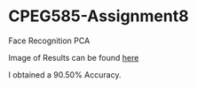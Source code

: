 # CPEG585-Assignment8
Face Recognition PCA


Image of Results can be found [here](https://github.com/Gypsaman/CPEG585-Assignment8/blob/master/Results.pdf)

I obtained a 90.50% Accuracy.
